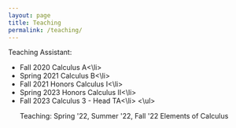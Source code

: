 ```yaml
---
layout: page
title: Teaching
permalink: /teaching/
---
```


Teaching Assistant:
<ul>
  <li>Fall 2020 Calculus A<\li>
  <li>Spring 2021 Calculus B<\li>
  <li>Fall 2021 Honors Calculus I<\li>
  <li>Spring 2023 Honors Calculus II<\li>
  <li>Fall 2023 Calculus 3 - Head TA<\li>
 <\ul>

Teaching:
Spring '22, Summer '22, Fall '22 Elements of Calculus
